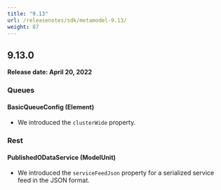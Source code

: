 ```yaml
---
title: "9.13"
url: /releasenotes/sdk/metamodel-9.13/
weight: 87
---
```


## 9.13.0

**Release date: April 20, 2022**

### Queues

#### BasicQueueConfig (Element)

* We introduced the `clusterWide` property. 

### Rest

#### PublishedODataService (ModelUnit)

* We introduced the `serviceFeedJson` property for a serialized service feed in the JSON format.

